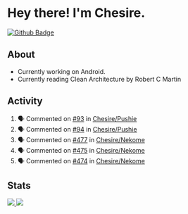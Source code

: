 # Hey there! I'm Chesire.

[![Github Badge](https://img.shields.io/badge/-Github-000?style=flat-square&logo=Github&logoColor=white&link=https://github.com/chesire)](https://github.com/chesire)

## About

<!-- Uses https://github.com/Chesire/natemoo-re -->
* Currently working on Android.
* Currently reading Clean Architecture by Robert C Martin
<!--
* Currently listening to: 
<a href="https://natemoo-re-iirbxe7wf.vercel.app/now-playing?open">
    <img src="https://natemoo-re-iirbxe7wf.vercel.app/now-playing" width="256" height="64" alt="Now Playing">
</a>  
-->

## Activity

<!-- Uses https://github.com/jamesgeorge007/github-activity-readme -->
<!--START_SECTION:activity-->
1. 🗣 Commented on [#93](https://github.com/Chesire/Pushie/issues/93) in [Chesire/Pushie](https://github.com/Chesire/Pushie)
2. 🗣 Commented on [#94](https://github.com/Chesire/Pushie/issues/94) in [Chesire/Pushie](https://github.com/Chesire/Pushie)
3. 🗣 Commented on [#477](https://github.com/Chesire/Nekome/issues/477) in [Chesire/Nekome](https://github.com/Chesire/Nekome)
4. 🗣 Commented on [#475](https://github.com/Chesire/Nekome/issues/475) in [Chesire/Nekome](https://github.com/Chesire/Nekome)
5. 🗣 Commented on [#474](https://github.com/Chesire/Nekome/issues/474) in [Chesire/Nekome](https://github.com/Chesire/Nekome)
<!--END_SECTION:activity-->

## Stats

<a href="https://github-readme-stats.vercel.app/api/top-langs/?username=chesire&theme=tokyonight">
    <img src="https://github-readme-stats.vercel.app/api/top-langs/?username=chesire&layout=compact&theme=tokyonight" >
</a>
<a href="https://github-readme-stats.vercel.app/api?username=chesire&show_icons=true&theme=tokyonight">
    <img src="https://github-readme-stats.vercel.app/api?username=chesire&show_icons=true&theme=tokyonight" >
</a>  
